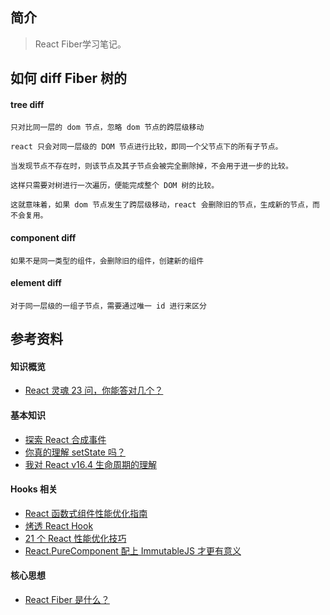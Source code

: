 ## 简介

> React Fiber学习笔记。

## 如何 diff Fiber 树的

#### tree diff

```
只对比同一层的 dom 节点，忽略 dom 节点的跨层级移动

react 只会对同一层级的 DOM 节点进行比较，即同一个父节点下的所有子节点。

当发现节点不存在时，则该节点及其子节点会被完全删除掉，不会用于进一步的比较。

这样只需要对树进行一次遍历，便能完成整个 DOM 树的比较。

这就意味着，如果 dom 节点发生了跨层级移动，react 会删除旧的节点，生成新的节点，而不会复用。
```

#### component diff

```
如果不是同一类型的组件，会删除旧的组件，创建新的组件
```

#### element diff

```
对于同一层级的一组子节点，需要通过唯一 id 进行来区分
```

## 参考资料

#### 知识概览

- [React 灵魂 23 问，你能答对几个？](https://zhuanlan.zhihu.com/p/304213203)

#### 基本知识

- [探索 React 合成事件](https://juejin.cn/post/6897911576053940231)
- [你真的理解 setState 吗？](https://juejin.cn/post/6844903636749778958#heading-5)
- [我对 React v16.4 生命周期的理解](https://juejin.cn/post/6844903655372488712)

#### Hooks 相关

- [React 函数式组件性能优化指南](https://zhuanlan.zhihu.com/p/137302815)
- [烤透 React Hook](https://juejin.cn/post/6867745889184972814)
- [21 个 React 性能优化技巧](https://www.infoq.cn/article/KVE8xtRs-uPphptq5LUz)
- [React.PureComponent 配上 ImmutableJS 才更有意义](https://juejin.cn/post/6844903501592526855)

#### 核心思想

- [React Fiber 是什么？](https://github.com/WangYuLue/react-in-deep/blob/main/02.React%20Fiber%20%E6%98%AF%E4%BB%80%E4%B9%88%EF%BC%9F.md)
